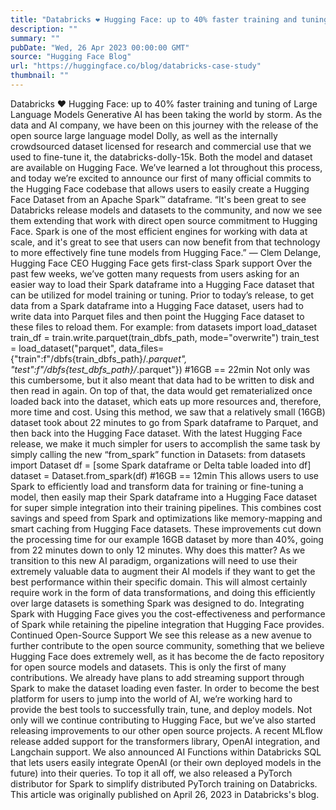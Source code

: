 ```yaml
---
title: "Databricks ❤️ Hugging Face: up to 40% faster training and tuning of Large Language Models"
description: ""
summary: ""
pubDate: "Wed, 26 Apr 2023 00:00:00 GMT"
source: "Hugging Face Blog"
url: "https://huggingface.co/blog/databricks-case-study"
thumbnail: ""
---
```


Databricks ❤️ Hugging Face: up to 40% faster training and tuning of Large Language Models
Generative AI has been taking the world by storm. As the data and AI company, we have been on this journey with the release of the open source large language model Dolly, as well as the internally crowdsourced dataset licensed for research and commercial use that we used to fine-tune it, the databricks-dolly-15k. Both the model and dataset are available on Hugging Face. We’ve learned a lot throughout this process, and today we’re excited to announce our first of many official commits to the Hugging Face codebase that allows users to easily create a Hugging Face Dataset from an Apache Spark™ dataframe.
“It's been great to see Databricks release models and datasets to the community, and now we see them extending that work with direct open source commitment to Hugging Face. Spark is one of the most efficient engines for working with data at scale, and it's great to see that users can now benefit from that technology to more effectively fine tune models from Hugging Face.”
— Clem Delange, Hugging Face CEO
Hugging Face gets first-class Spark support
Over the past few weeks, we’ve gotten many requests from users asking for an easier way to load their Spark dataframe into a Hugging Face dataset that can be utilized for model training or tuning. Prior to today’s release, to get data from a Spark dataframe into a Hugging Face dataset, users had to write data into Parquet files and then point the Hugging Face dataset to these files to reload them. For example:
from datasets import load_dataset
train_df = train.write.parquet(train_dbfs_path, mode="overwrite")
train_test = load_dataset("parquet", data_files={"train":f"/dbfs{train_dbfs_path}/*.parquet", "test":f"/dbfs{test_dbfs_path}/*.parquet"})
#16GB == 22min
Not only was this cumbersome, but it also meant that data had to be written to disk and then read in again. On top of that, the data would get rematerialized once loaded back into the dataset, which eats up more resources and, therefore, more time and cost. Using this method, we saw that a relatively small (16GB) dataset took about 22 minutes to go from Spark dataframe to Parquet, and then back into the Hugging Face dataset.
With the latest Hugging Face release, we make it much simpler for users to accomplish the same task by simply calling the new “from_spark” function in Datasets:
from datasets import Dataset
df = [some Spark dataframe or Delta table loaded into df]
dataset = Dataset.from_spark(df)
#16GB == 12min
This allows users to use Spark to efficiently load and transform data for training or fine-tuning a model, then easily map their Spark dataframe into a Hugging Face dataset for super simple integration into their training pipelines. This combines cost savings and speed from Spark and optimizations like memory-mapping and smart caching from Hugging Face datasets. These improvements cut down the processing time for our example 16GB dataset by more than 40%, going from 22 minutes down to only 12 minutes.
Why does this matter?
As we transition to this new AI paradigm, organizations will need to use their extremely valuable data to augment their AI models if they want to get the best performance within their specific domain. This will almost certainly require work in the form of data transformations, and doing this efficiently over large datasets is something Spark was designed to do. Integrating Spark with Hugging Face gives you the cost-effectiveness and performance of Spark while retaining the pipeline integration that Hugging Face provides.
Continued Open-Source Support
We see this release as a new avenue to further contribute to the open source community, something that we believe Hugging Face does extremely well, as it has become the de facto repository for open source models and datasets. This is only the first of many contributions. We already have plans to add streaming support through Spark to make the dataset loading even faster.
In order to become the best platform for users to jump into the world of AI, we’re working hard to provide the best tools to successfully train, tune, and deploy models. Not only will we continue contributing to Hugging Face, but we’ve also started releasing improvements to our other open source projects. A recent MLflow release added support for the transformers library, OpenAI integration, and Langchain support. We also announced AI Functions within Databricks SQL that lets users easily integrate OpenAI (or their own deployed models in the future) into their queries. To top it all off, we also released a PyTorch distributor for Spark to simplify distributed PyTorch training on Databricks.
This article was originally published on April 26, 2023 in Databricks's blog.